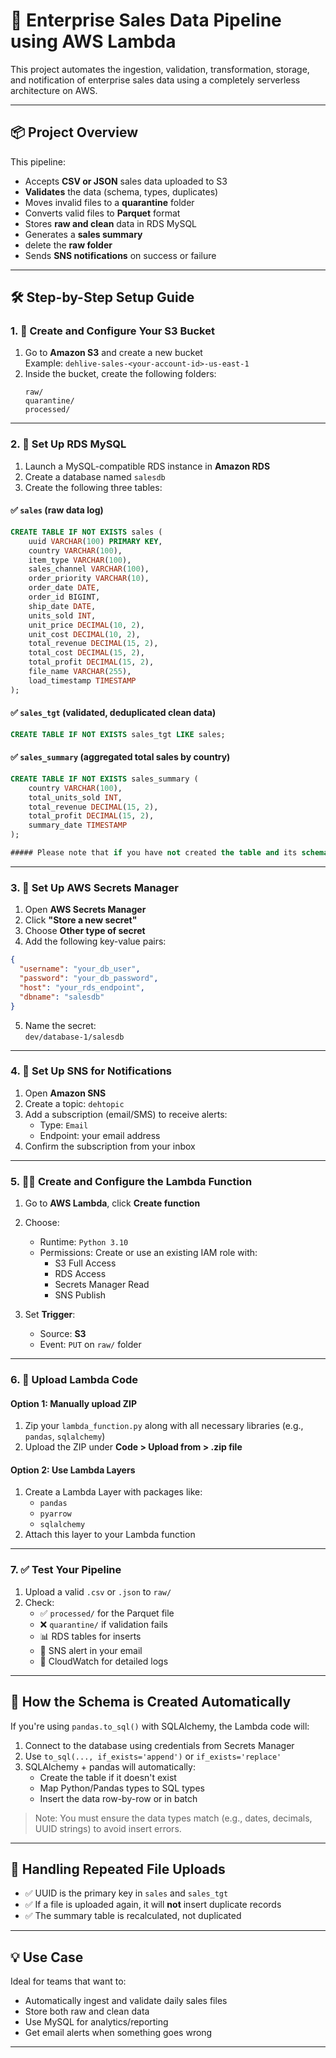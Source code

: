 # 🚀 Enterprise Sales Data Pipeline using AWS Lambda

This project automates the ingestion, validation, transformation, storage, and notification of enterprise sales data using a completely serverless architecture on AWS.

---

## 📦 Project Overview

This pipeline:

- Accepts **CSV or JSON** sales data uploaded to S3
- **Validates** the data (schema, types, duplicates)
- Moves invalid files to a **quarantine** folder
- Converts valid files to **Parquet** format
- Stores **raw and clean** data in RDS MySQL
- Generates a **sales summary**
- delete the **raw folder**
- Sends **SNS notifications** on success or failure

---

## 🛠️ Step-by-Step Setup Guide

### 1. 📁 Create and Configure Your S3 Bucket

1. Go to **Amazon S3** and create a new bucket  
   Example: `dehlive-sales-<your-account-id>-us-east-1`
2. Inside the bucket, create the following folders:
   ```
   raw/
   quarantine/
   processed/
   ```

---

### 2. 🧪 Set Up RDS MySQL

1. Launch a MySQL-compatible RDS instance in **Amazon RDS**
2. Create a database named `salesdb`
3. Create the following three tables:

#### ✅ `sales` (raw data log)

```sql
CREATE TABLE IF NOT EXISTS sales (
    uuid VARCHAR(100) PRIMARY KEY,
    country VARCHAR(100),
    item_type VARCHAR(100),
    sales_channel VARCHAR(100),
    order_priority VARCHAR(10),
    order_date DATE,
    order_id BIGINT,
    ship_date DATE,
    units_sold INT,
    unit_price DECIMAL(10, 2),
    unit_cost DECIMAL(10, 2),
    total_revenue DECIMAL(15, 2),
    total_cost DECIMAL(15, 2),
    total_profit DECIMAL(15, 2),
    file_name VARCHAR(255),
    load_timestamp TIMESTAMP
);
```

#### ✅ `sales_tgt` (validated, deduplicated clean data)

```sql
CREATE TABLE IF NOT EXISTS sales_tgt LIKE sales;
```

#### ✅ `sales_summary` (aggregated total sales by country)

```sql
CREATE TABLE IF NOT EXISTS sales_summary (
    country VARCHAR(100),
    total_units_sold INT,
    total_revenue DECIMAL(15, 2),
    total_profit DECIMAL(15, 2),
    summary_date TIMESTAMP
);

##### Please note that if you have not created the table and its schema it will create automatically. Use the sample data I have provided in the repo. Based upon your requirement you can edit the code and create the schema according to your requirement/source file.
```

---

### 3. 🔐 Set Up AWS Secrets Manager

1. Open **AWS Secrets Manager**
2. Click **"Store a new secret"**
3. Choose **Other type of secret**
4. Add the following key-value pairs:

```json
{
  "username": "your_db_user",
  "password": "your_db_password",
  "host": "your_rds_endpoint",
  "dbname": "salesdb"
}
```

5. Name the secret:  
   `dev/database-1/salesdb`

---

### 4. 📨 Set Up SNS for Notifications

1. Open **Amazon SNS**
2. Create a topic: `dehtopic`
3. Add a subscription (email/SMS) to receive alerts:
   - Type: `Email`
   - Endpoint: your email address
4. Confirm the subscription from your inbox

---

### 5. 🧑‍💻 Create and Configure the Lambda Function

1. Go to **AWS Lambda**, click **Create function**
2. Choose:
   - Runtime: `Python 3.10`
   - Permissions: Create or use an existing IAM role with:
     - S3 Full Access
     - RDS Access
     - Secrets Manager Read
     - SNS Publish

3. Set **Trigger**:
   - Source: **S3**
   - Event: `PUT` on `raw/` folder

---

### 6. 🐍 Upload Lambda Code

#### Option 1: Manually upload ZIP

1. Zip your `lambda_function.py` along with all necessary libraries (e.g., `pandas`, `sqlalchemy`)
2. Upload the ZIP under **Code > Upload from > .zip file**

#### Option 2: Use Lambda Layers

1. Create a Lambda Layer with packages like:
   - `pandas`
   - `pyarrow`
   - `sqlalchemy`
2. Attach this layer to your Lambda function

---

### 7. ✅ Test Your Pipeline

1. Upload a valid `.csv` or `.json` to `raw/`
2. Check:
   - ✅ `processed/` for the Parquet file
   - ❌ `quarantine/` if validation fails
   - 📊 RDS tables for inserts
   - 🔔 SNS alert in your email
   - 📜 CloudWatch for detailed logs

---

## 🧠 How the Schema is Created Automatically

If you're using `pandas.to_sql()` with SQLAlchemy, the Lambda code will:

1. Connect to the database using credentials from Secrets Manager
2. Use `to_sql(..., if_exists='append')` or `if_exists='replace'`
3. SQLAlchemy + pandas will automatically:
   - Create the table if it doesn't exist
   - Map Python/Pandas types to SQL types
   - Insert the data row-by-row or in batch

> Note: You must ensure the data types match (e.g., dates, decimals, UUID strings) to avoid insert errors.

---

## 🔄 Handling Repeated File Uploads

- ✅ UUID is the primary key in `sales` and `sales_tgt`
- ✅ If a file is uploaded again, it will **not** insert duplicate records
- ✅ The summary table is recalculated, not duplicated

---

## 💡 Use Case

Ideal for teams that want to:

- Automatically ingest and validate daily sales files
- Store both raw and clean data
- Use MySQL for analytics/reporting
- Get email alerts when something goes wrong

---

